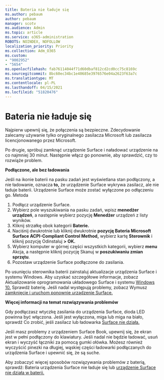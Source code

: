 ```yaml
---
title: Bateria nie ładuje się
ms.author: pebaum
author: pebaum
manager: scotv
ms.audience: Admin
ms.topic: article
ms.service: o365-administration
ROBOTS: NOINDEX, NOFOLLOW
localization_priority: Priority
ms.collection: Adm_O365
ms.custom:
- "9002952"
- "5654"
ms.openlocfilehash: fab76114044f71d60dbaf812cd2cd0cc75c8169c
ms.sourcegitcommit: 8bc60ec34bc1e40685e3976576e04a2623f63a7c
ms.translationtype: MT
ms.contentlocale: pl-PL
ms.lasthandoff: 04/15/2021
ms.locfileid: "51820476"
---
```

# <a name="battery-wont-charge"></a>Bateria nie ładuje się

Najpierw upewnij się, że połączenia są bezpieczne. Zdecydowanie zalecamy używanie tylko oryginalnego zasilacza Microsoft lub zasilacza licencjonowanego przez Microsoft.

Po drugie, spróbuj zamknąć urządzenie Surface i naładować urządzenie na co najmniej 30 minut. Następnie włącz go ponownie, aby sprawdzić, czy to rozwiąże problem.

**Podłączone, ale bez ładowania**

Jeśli na ikonie baterii na pasku zadań jest wyświetlana stan podłączony, a nie ładowanie, oznacza **to,** że urządzenie Surface wykrywa zasilacz, ale nie ładuje baterii. Urządzenie Surface może zostać wyłączone po odłączeniu go. Metoda

1. Podłącz urządzenie Surface.
2. Wybierz pole wyszukiwania na pasku zadań, wpisz **menedżer urządzeń**, a następnie wybierz pozycję **Menedżer** urządzeń z listy wyników.
3. Kliknij strzałkę obok kategorii **Baterie.**
4. Naciśnij dwukrotnie lub kliknij dwukrotnie **pozycję Bateria Microsoft Surface ACPI-Compliant Control Method,** wybierz kartę **Sterownik** i kliknij pozycję Odinstaluj **> OK.**
5. Wybierz komputer w górnej części wszystkich kategorii, wybierz **menu** Akcja, a następnie kliknij pozycję Skanuj w **poszukiwaniu zmian sprzętu**.
6. Pozostaw urządzenie Surface podłączone do zasilania.

Po usunięciu sterownika baterii zainstaluj aktualizacje urządzenia Surface i systemu Windows. Aby uzyskać szczegółowe informacje, zobacz Aktualizowanie oprogramowania układowego Surface i systemu [Windows 10.](https://support.microsoft.com/help/4023505) Sprawdź baterię. Jeśli nadal występują problemy, zobacz Wymusz [zamknięcie i uruchom ponownie urządzenie Surface.](https://support.microsoft.com/help/4036280/surface-force-a-shut-down-and-restart-your-surface)

**Więcej informacji na temat rozwiązywania problemów**

Gdy podłączasz wtyczkę zasilania do urządzenia Surface, dioda LED powinna być włączona. Jeśli jest wyłączona, miga lub miga na biało, sprawdź Co zrobić, jeśli zasilacz lub ładowarka [Surface nie działa.](https://support.microsoft.com/help/4484763/surface-fix-issues-with-your-power-supply) 

Jeśli masz problemy z urządzeniem Surface Book, upewnij się, że ekran jest w pełni podłączony do klawiatury. Jeśli nadal nie będzie ładować, usuń ekran i wyczyść łączniki za pomocą gumki ołówka. Możesz również wyczyścić pinezki na długiej, wąskiej części ładowarki podłączanych do urządzenia Surface i upewnić się, że są suche.

Aby zobaczyć więcej sposobów rozwiązywania problemów z baterią, sprawdź: Bateria urządzenia Surface nie ładuje się lub [urządzenie Surface nie działa w baterii.](https://support.microsoft.com/help/4023536/surface-surface-battery-wont-charge)
